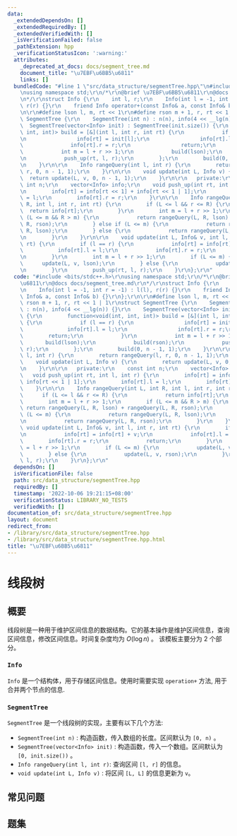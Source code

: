 ```yaml
---
data:
  _extendedDependsOn: []
  _extendedRequiredBy: []
  _extendedVerifiedWith: []
  _isVerificationFailed: false
  _pathExtension: hpp
  _verificationStatusIcon: ':warning:'
  attributes:
    _deprecated_at_docs: docs/segment_tree.md
    document_title: "\u7EBF\u6BB5\u6811"
    links: []
  bundledCode: "#line 1 \"src/data_structure/segmentTree.hpp\"\n#include <bits/stdc++.h>\r\
    \nusing namespace std;\r\n/*\r\n@brief \u7EBF\u6BB5\u6811\r\n@docs docs/segment_tree.md\r\
    \n*/\r\nstruct Info {\r\n    int l, r;\r\n    Info(int l = -1, int r = -1) : l(l),\
    \ r(r) {}\r\n    friend Info operator+(const Info& a, const Info& b) {}\r\n};\r\
    \n\r\n#define lson l, m, rt << 1\r\n#define rson m + 1, r, rt << 1 | 1\r\nstruct\
    \ SegmentTree {\r\n    SegmentTree(int n) : n(n), info(4 << __lg(n)) {}\r\n  \
    \  SegmentTree(vector<Info> init) : SegmentTree(init.size()) {\r\n        function<void(int,\
    \ int, int)> build = [&](int l, int r, int rt) {\r\n            if (l == r) {\r\
    \n                info[rt] = init[l];\r\n                info[rt].l = l;\r\n \
    \               info[rt].r = r;\r\n                return;\r\n            }\r\n\
    \            int m = l + r >> 1;\r\n            build(lson);\r\n            build(rson);\r\
    \n            push_up(rt, l, r);\r\n        };\r\n        build(0, n - 1, 1);\r\
    \n    }\r\n\r\n    Info rangeQuery(int l, int r) {\r\n        return rangeQuery(l,\
    \ r, 0, n - 1, 1);\r\n    }\r\n\r\n    void update(int L, Info v) {\r\n      \
    \  return update(L, v, 0, n - 1, 1);\r\n    }\r\n\r\n   private:\r\n    const\
    \ int n;\r\n    vector<Info> info;\r\n    void push_up(int rt, int l, int r) {\r\
    \n        info[rt] = info[rt << 1] + info[rt << 1 | 1];\r\n        info[rt].l\
    \ = l;\r\n        info[rt].r = r;\r\n    }\r\n\r\n    Info rangeQuery(int L, int\
    \ R, int l, int r, int rt) {\r\n        if (L <= l && r <= R) {\r\n          \
    \  return info[rt];\r\n        }\r\n        int m = l + r >> 1;\r\n        if\
    \ (L <= m && R > m) {\r\n            return rangeQuery(L, R, lson) + rangeQuery(L,\
    \ R, rson);\r\n        } else if (L <= m) {\r\n            return rangeQuery(L,\
    \ R, lson);\r\n        } else {\r\n            return rangeQuery(L, R, rson);\r\
    \n        }\r\n    }\r\n\r\n    void update(int L, Info& v, int l, int r, int\
    \ rt) {\r\n        if (l == r) {\r\n            info[rt] = info[rt] + v;\r\n \
    \           info[rt].l = l;\r\n            info[rt].r = r;\r\n            return;\r\
    \n        }\r\n        int m = l + r >> 1;\r\n        if (L <= m) {\r\n      \
    \      update(L, v, lson);\r\n        } else {\r\n            update(L, v, rson);\r\
    \n        }\r\n        push_up(rt, l, r);\r\n    }\r\n};\r\n"
  code: "#include <bits/stdc++.h>\r\nusing namespace std;\r\n/*\r\n@brief \u7EBF\u6BB5\
    \u6811\r\n@docs docs/segment_tree.md\r\n*/\r\nstruct Info {\r\n    int l, r;\r\
    \n    Info(int l = -1, int r = -1) : l(l), r(r) {}\r\n    friend Info operator+(const\
    \ Info& a, const Info& b) {}\r\n};\r\n\r\n#define lson l, m, rt << 1\r\n#define\
    \ rson m + 1, r, rt << 1 | 1\r\nstruct SegmentTree {\r\n    SegmentTree(int n)\
    \ : n(n), info(4 << __lg(n)) {}\r\n    SegmentTree(vector<Info> init) : SegmentTree(init.size())\
    \ {\r\n        function<void(int, int, int)> build = [&](int l, int r, int rt)\
    \ {\r\n            if (l == r) {\r\n                info[rt] = init[l];\r\n  \
    \              info[rt].l = l;\r\n                info[rt].r = r;\r\n        \
    \        return;\r\n            }\r\n            int m = l + r >> 1;\r\n     \
    \       build(lson);\r\n            build(rson);\r\n            push_up(rt, l,\
    \ r);\r\n        };\r\n        build(0, n - 1, 1);\r\n    }\r\n\r\n    Info rangeQuery(int\
    \ l, int r) {\r\n        return rangeQuery(l, r, 0, n - 1, 1);\r\n    }\r\n\r\n\
    \    void update(int L, Info v) {\r\n        return update(L, v, 0, n - 1, 1);\r\
    \n    }\r\n\r\n   private:\r\n    const int n;\r\n    vector<Info> info;\r\n \
    \   void push_up(int rt, int l, int r) {\r\n        info[rt] = info[rt << 1] +\
    \ info[rt << 1 | 1];\r\n        info[rt].l = l;\r\n        info[rt].r = r;\r\n\
    \    }\r\n\r\n    Info rangeQuery(int L, int R, int l, int r, int rt) {\r\n  \
    \      if (L <= l && r <= R) {\r\n            return info[rt];\r\n        }\r\n\
    \        int m = l + r >> 1;\r\n        if (L <= m && R > m) {\r\n           \
    \ return rangeQuery(L, R, lson) + rangeQuery(L, R, rson);\r\n        } else if\
    \ (L <= m) {\r\n            return rangeQuery(L, R, lson);\r\n        } else {\r\
    \n            return rangeQuery(L, R, rson);\r\n        }\r\n    }\r\n\r\n   \
    \ void update(int L, Info& v, int l, int r, int rt) {\r\n        if (l == r) {\r\
    \n            info[rt] = info[rt] + v;\r\n            info[rt].l = l;\r\n    \
    \        info[rt].r = r;\r\n            return;\r\n        }\r\n        int m\
    \ = l + r >> 1;\r\n        if (L <= m) {\r\n            update(L, v, lson);\r\n\
    \        } else {\r\n            update(L, v, rson);\r\n        }\r\n        push_up(rt,\
    \ l, r);\r\n    }\r\n};\r\n"
  dependsOn: []
  isVerificationFile: false
  path: src/data_structure/segmentTree.hpp
  requiredBy: []
  timestamp: '2022-10-06 19:21:15+08:00'
  verificationStatus: LIBRARY_NO_TESTS
  verifiedWith: []
documentation_of: src/data_structure/segmentTree.hpp
layout: document
redirect_from:
- /library/src/data_structure/segmentTree.hpp
- /library/src/data_structure/segmentTree.hpp.html
title: "\u7EBF\u6BB5\u6811"
---
```

# 线段树

## 概要
线段树是一种用于维护区间信息的数据结构。它的基本操作是维护区间信息，查询区间信息，修改区间信息。时间复杂度均为 $O(\log n)$ 。
该模板主要分为 2 个部分。

### `Info`
`Info` 是一个结构体，用于存储区间信息。使用时需要实现 `operation+` 方法, 用于合并两个节点的信息.

### `SegmentTree`
`SegmentTree` 是一个线段树的实现，主要有以下几个方法:
- `SegmentTree(int n)` : 构造函数，传入数组的长度。区间默认为 `[0, n)` 。
- `SegmentTree(vector<Info> init)` : 构造函数，传入一个数组。区间默认为 `[0, init.size())` 。
- `Info rangeQuery(int l, int r)`: 查询区间 `[l, r]` 的信息。
- `void update(int L, Info v)` : 将区间 `[L, L]` 的信息更新为 `v`。


## 常见问题

## 题集
